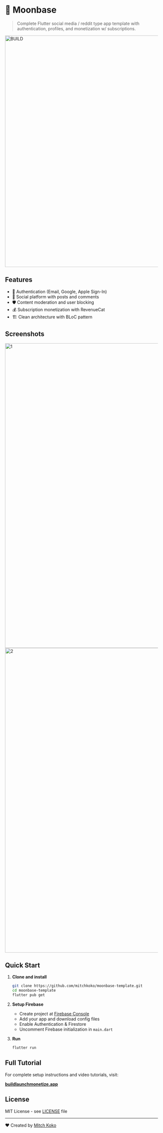 # 📱 Moonbase

> Complete Flutter social media / reddit type app template with authentication, profiles, and monetization w/ subscriptions.

<img width="1270" height="760" alt="BUILD" src="https://github.com/user-attachments/assets/6b944f45-fc53-4df6-8452-0f5e211e39c9" />

## Features

- 🔐 Authentication (Email, Google, Apple Sign-In)
- 📱 Social platform with posts and comments  
- 🛡️ Content moderation and user blocking
- 💰 Subscription monetization with RevenueCat
- 🏗️ Clean architecture with BLoC pattern

## Screenshots
<img width="2000" height="1000" alt="1" src="https://github.com/user-attachments/assets/c3e7c2ad-cd74-44dd-b393-571d5efe6f3c" />
<img width="2000" height="1000" alt="2" src="https://github.com/user-attachments/assets/89ccdf7d-d28e-4d29-a209-af5b12375b77" />

## Quick Start

1. **Clone and install**
   ```bash
   git clone https://github.com/mitchkoko/moonbase-template.git
   cd moonbase-template
   flutter pub get
   ```

2. **Setup Firebase**
   - Create project at [Firebase Console](https://console.firebase.google.com)
   - Add your app and download config files
   - Enable Authentication & Firestore
   - Uncomment Firebase initialization in `main.dart`

3. **Run**
   ```bash
   flutter run
   ```

## Full Tutorial

For complete setup instructions and video tutorials, visit:

**[buildlaunchmonetize.app](https://buildlaunchmonetize.app)**

## License

MIT License - see [LICENSE](LICENSE) file

---

❤️ Created by [Mitch Koko](https://youtube.com/mitchkoko)
